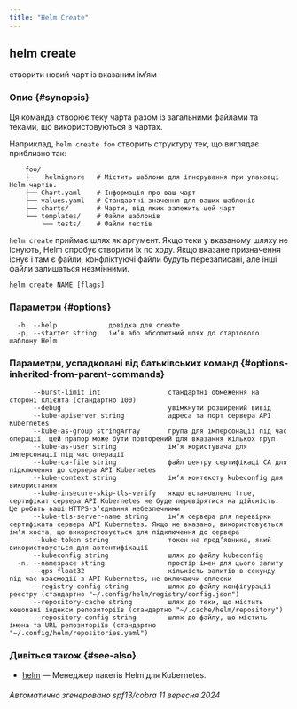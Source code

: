 ```yaml
---
title: "Helm Create"
---
```


## helm create

створити новий чарт із вказаним імʼям

### Опис {#synopsis}

Ця команда створює теку чарта разом із загальними файлами та
теками, що використовуються в чартах.

Наприклад, `helm create foo` створить структуру тек, що виглядає
приблизно так:

```none
    foo/
    ├── .helmignore   # Містить шаблони для ігнорування при упаковці Helm-чартів.
    ├── Chart.yaml    # Інформація про ваш чарт
    ├── values.yaml   # Стандартні значення для ваших шаблонів
    ├── charts/       # Чарти, від яких залежить цей чарт
    └── templates/    # Файли шаблонів
        └── tests/    # Файли тестів
```

`helm create` приймає шлях як аргумент. Якщо теки у вказаному шляху не існують, Helm спробує створити їх по ходу. Якщо вказане призначення існує і там є файли, конфліктуючі файли будуть перезаписані, але інші файли залишаться незмінними.

```none
helm create NAME [flags]
```

### Параметри {#options}

```none
  -h, --help             довідка для create
  -p, --starter string   імʼя або абсолютний шлях до стартового шаблону Helm
```

### Параметри, успадковані від батьківських команд {#options-inherited-from-parent-commands}

```none
      --burst-limit int                 стандартні обмеження на стороні клієнта (стандартно 100)
      --debug                           увімкнути розширений вивід
      --kube-apiserver string           адреса та порт сервера API Kubernetes
      --kube-as-group stringArray       група для імперсонації під час операції, цей прапор може бути повторений для вказання кількох груп.
      --kube-as-user string             імʼя користувача для імперсонації під час операції
      --kube-ca-file string             файл центру сертифікаці СА для підключення до сервера API Kubernetes
      --kube-context string             імʼя контексту kubeconfig для використання
      --kube-insecure-skip-tls-verify   якщо встановлено true, сертифікат сервера API Kubernetes не буде перевірятися на дійсність. Це робить ваші HTTPS-зʼєднання небезпечними
      --kube-tls-server-name string     імʼя сервера для перевірки сертифіката сервера API Kubernetes. Якщо не вказано, використовується імʼя хоста, що використовується для підключення до сервера
      --kube-token string               токен на предʼявника, який використовується для автентифікації
      --kubeconfig string               шлях до файлу kubeconfig
  -n, --namespace string                простір імен для цього запиту
      --qps float32                     кількість запитів в секунду під час взаємодії з API Kubernetes, не включаючи сплески
      --registry-config string          шлях до файлу конфігурації реєстру (стандартно "~/.config/helm/registry/config.json")
      --repository-cache string         шлях до теки, що містить кешовані індекси репозиторіїв (стандартно "~/.cache/helm/repository")
      --repository-config string        шлях до файлу, що містить імена та URL репозиторіїв (стандартно "~/.config/helm/repositories.yaml")
```

### Дивіться також {#see-also}

* [helm](helm.md) — Менеджер пакетів Helm для Kubernetes.

###### Автоматично згенеровано spf13/cobra 11 вересня 2024
